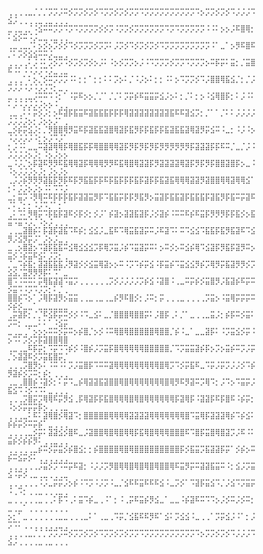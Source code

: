 ⢀⢀⢀⢀⣀⡈⡈⡈⡩⡩⡨⠭⡪⡩⡩⡪⡩⡪⠩⡩⡩⡪⡩⡪⡩⡩⠩⡩⡩⡩⡩⡩⡩⡩⡩⡩⡩⠩⡢⡩⡩⡪⡩⡪⠩⡨⡨⡨⠩⣪⡨⢀⢀⢀⢀⣀⢀⣀⢀⢀⢀
⣀⢀⣀⢀⡈⠨⣪⠭⠭⡩⡩⠩⡩⠩⡩⡩⡩⡩⡪⡪⡩⠨⡩⡩⡪⡩⡩⡩⡩⡩⡩⠩⡩⠩⡩⡩⡩⡩⡩⠨⠨⠅⡢⡢⡨⠯⣿⢿⡂⠅⣪⡪⠭⠨⡨⣀⣀⢀⣀⢀⢀
⢀⣀⢀⣀⡈⠅⡢⡪⡢⡩⡪⡪⠩⡪⡩⡩⡩⡪⡩⡩⠅⡨⡩⡪⠩⡪⡩⡪⡩⡪⠩⡩⡩⡩⡩⡩⡩⡩⡩⡩⠨⠁⣀⠁⡢⡻⠯⣿⠯⡈⠅⡩⡪⣪⣪⠭⠭⡨⣀⣀⢀
⢀⢀⢀⢀⠅⡨⠨⠅⡩⡪⡩⠩⡪⡩⡪⡩⡪⡢⡨⠅⠨⡢⡪⡩⡩⡢⡨⠨⠩⡩⡩⡩⡪⡩⡩⠩⡩⡩⡩⡢⠭⡯⡭⠅⣭⡂⡈⣭⣿⠯⠨⠅⠨⠨⡨⡨⠩⡨⣀⢀⣀
⢀⢀⢀⠁⠅⡢⡈⡪⠭⡩⡩⡩⠨⠅⡂⡂⠁⡂⡂⠅⠅⡩⡢⠅⡈⠨⡨⡢⠅⡂⡂⠨⠅⡢⠩⡩⡩⡪⠩⡨⣿⣿⢿⣯⣪⡈⡂⡈⡨⡩⡨⡨⠨⡨⠨⡨⡨⠩⡂⣀⢀
⣀⢀⢀⢀⣀⡨⠭⠭⠩⠨⡂⠁⠨⡭⠯⡢⡢⡈⡈⠁⡈⡈⠅⡩⡭⡮⠯⣭⣭⡭⣪⡨⡢⠅⡂⡈⠅⡂⡢⠨⣪⢿⣿⡯⡂⠅⡨⠨⠅⠅⡨⠨⡨⡨⡨⡨⡢⡢⠨⢀⢀
⢀⣀⢀⠅⠅⡭⡪⡨⡂⡢⠯⣽⡯⣯⣭⠯⣽⣯⣯⣯⡯⡯⡯⢿⣽⣽⣽⣽⣽⣽⣽⣽⣯⠯⠯⣽⣪⡩⡂⡈⠁⠁⡈⠅⠅⡨⡨⡨⡨⡨⡨⡨⡨⡢⡂⡨⡢⡢⡨⠁⢀
⣀⡪⡮⡭⣪⡨⡂⡈⡻⣿⣿⢿⡻⣭⠯⡯⣽⣯⣯⣽⣿⢿⣽⡯⣯⡻⡯⡯⣯⡯⡯⣯⣽⣯⣯⣽⢿⣽⡻⡭⣪⠭⠨⣀⡂⠨⡨⠨⡢⠨⡨⡨⡨⡨⠨⡂⡢⡨⠩⡨⠁
⡂⡨⠨⠅⣀⣀⠭⣽⣽⢿⢿⡯⢿⣿⣯⡯⡯⢿⣿⣿⢿⢿⣽⡯⡻⡯⡻⡯⡻⡯⡻⡻⡻⡻⡻⡻⡯⣽⣽⣽⡯⡯⠯⠭⡈⣀⡈⡨⠨⡨⡨⡨⡨⡢⡨⡂⠨⡢⡨⡢⡢
⣀⠨⡨⡈⡢⡯⣽⠯⡻⡻⠯⣯⢿⢿⣽⡯⢿⢿⢿⡻⡻⠯⣯⢿⣿⢿⣽⣽⡯⡻⣽⣽⣽⣽⢿⣽⡯⡻⡯⡻⡯⣿⣿⣽⣿⡯⡢⣀⠨⠨⡢⡨⡨⡨⡢⡨⡂⡨⡢⡨⡢
⢀⡨⡨⡮⡻⡻⡻⣽⣯⡯⡻⡯⠯⡯⡻⣯⣯⡯⡯⠯⡯⣯⡯⡯⡯⣯⡯⣽⡯⡯⣯⣽⣯⢿⢿⢿⣽⣽⡻⣽⣿⣿⢿⢿⣽⢿⢿⣪⠁⡂⠅⡨⡨⡢⡨⡢⠨⠅⠩⠩⡨
⣀⡂⣭⡩⠨⡻⢿⠭⠯⡯⡯⡯⣯⡯⣽⣽⣭⡻⡯⠩⣯⣯⡭⡯⡯⡻⣯⡻⡢⣭⣽⡯⣯⣯⣽⡯⣯⣯⣯⡯⣽⣯⡻⡯⣯⠭⡭⣽⠯⡈⠅⡈⡂⡂⠨⡨⠩⡈⠁⡂⠁
⢀⠅⠩⠅⡻⢿⡭⠩⡯⣯⡯⣽⠯⡪⡯⡪⡂⡪⡨⠁⡮⣽⡢⣽⣽⣯⣽⡯⡨⡪⣽⡮⠨⠭⠭⠯⡮⠯⣭⡯⡻⡻⡻⡯⡯⣯⡪⡢⣯⣭⠩⣭⠩⡨⡈⠨⡢⡨⢀⢀⢀
⢀⢀⣀⣽⣿⡮⠅⡯⣽⡯⣽⣯⠩⠯⡮⡂⣪⣪⡨⣀⣯⠯⠩⢿⣭⣯⣽⡭⠭⡨⠯⣽⠩⠅⠭⠩⣪⣪⠩⣯⣯⡯⣯⡻⣯⣽⠯⠩⣪⡻⡨⣪⡻⡭⡨⠁⡨⡢⡨⣀⢀
⣀⢀⡢⣿⣽⡢⠩⣽⡯⣯⣯⠭⣪⢿⣪⣪⣪⡩⡯⢿⡩⣭⡨⡮⠩⣭⣽⡭⠭⠅⡢⠭⡪⡢⠭⣪⡮⢿⠩⣪⣽⡯⡻⣯⡯⣽⡻⠭⡢⣭⡪⠨⡮⣭⠯⣪⠅⡨⡩⡂⢀
⡈⣀⠩⡮⣯⡂⣽⣽⣯⣯⣯⡨⡻⣽⡪⡪⣪⣭⢿⣽⡢⡢⠭⠨⡩⠩⡮⡭⣪⠨⡯⣭⡮⠩⣭⣪⣪⡻⡮⡩⢿⡻⡭⣯⣽⡻⡻⡪⡩⣪⣪⡈⣭⡻⡻⡻⡯⠅⠩⠁⣀
⣿⠩⠨⠭⠭⠅⡭⢿⣯⣽⣽⠩⣭⡩⢀⢀⢀⢀⢀⢀⡩⡪⡨⡨⡨⡨⡩⡮⣪⠨⣽⣿⠨⢀⣀⠭⡭⡮⡪⣭⣿⡻⡨⣯⣽⡮⠯⡭⠭⡪⣭⠩⠨⡩⠩⡨⡩⡂⠅⡈⢀
⣿⣿⡮⠩⡢⠁⡨⢿⡯⣽⡻⡢⣭⣭⢀⢀⣀⢀⣀⢀⣀⡮⡻⠯⣿⡪⡂⡨⠭⡂⡭⢀⢀⢀⣀⢀⢀⢀⢀⡩⣭⡢⠨⣭⢿⡭⡭⡭⠭⡪⡮⡪⣀⣀⠁⣀⣀⣀⣀⣀⣀
⢀⡭⣽⡯⡂⡈⡈⠯⣪⡯⡭⠭⡪⡪⠨⠩⣀⣪⠅⣀⡈⣿⣿⣿⢿⣿⣿⡭⠅⡨⣿⡯⢀⠅⡈⠁⣀⢀⢀⣀⣭⡨⡂⡮⡯⠭⡪⣭⠅⡩⠭⡂⢀⣀⣀⠅⠅⠁⠨⣪⡭
⣀⢀⣀⢀⠁⡢⡢⡢⠭⠭⡪⡭⠭⡢⡮⣿⡈⡢⡪⠨⠭⢿⣿⢿⣿⣿⣿⣿⣿⢿⣿⣿⡈⡮⠨⣀⠁⣀⣀⣽⡯⠅⠨⡩⣭⣪⡪⡭⠨⡢⠩⠅⡩⡪⡩⡯⣽⣿⣿⢿⣿
⢀⣀⢀⣀⠯⡯⡭⡂⠩⡭⠩⠩⡮⡪⠨⣿⡮⡨⡩⣭⡯⣿⢿⢿⢿⢿⢿⣿⣿⣿⣿⣿⡈⠩⡩⣭⣭⣽⡮⡯⡢⡩⡢⣭⡮⠭⡩⡨⡭⡈⡢⣽⣽⠯⡪⡩⣭⣯⣿⡭⡈
⢀⢀⢀⡩⣿⡻⡢⠅⠨⠭⠨⠅⡩⡨⣭⣿⡯⠩⠭⠭⣽⢿⢿⢿⢿⢿⢿⢿⢿⢿⣿⢿⡩⠩⡪⡭⣯⠯⣀⠩⡭⡨⡭⡩⡨⡨⡪⠩⡮⡻⣽⡮⡪⡩⠭⡂⡮⡂⢀⢀⢀
⢀⣀⢀⣿⣿⡮⠨⣽⡪⡂⠅⡭⠩⣀⡮⢿⣽⣽⣯⣽⣿⣿⢿⣿⢿⢿⢿⢿⢿⢿⢿⣿⢿⡻⠯⡻⣽⠭⡩⢿⠩⡂⡨⠩⡢⠩⣭⡭⡨⣯⣪⠩⠨⡪⠩⠩⠅⣀⢀⢀⢀
⢀⢀⢀⡩⣿⡭⡩⢿⢿⠯⡭⡻⣪⢀⡯⢿⣽⡯⡯⣯⣿⢿⢿⢿⣿⢿⣿⢿⢿⢿⢿⢿⢿⡯⣽⢿⡯⠨⣽⣽⡯⠯⡯⣿⠯⠨⡮⡭⡂⠨⡢⡪⡭⡭⡭⡯⡢⢀⢀⢀⣀
⢀⢀⢀⣀⠅⠯⠅⣽⢿⣿⡪⢿⣽⠩⡂⣿⣿⣿⣿⣿⢿⢿⢿⢿⣽⣽⣽⣽⢿⢿⢿⢿⢿⢿⢿⣿⠩⣭⢿⡯⣽⣽⣽⢿⡮⠩⡮⣪⠅⡮⡮⡭⡪⠭⡭⡮⠁⣀⢀⢀⢀
⢀⢀⢀⢀⣀⡪⡭⠅⣽⣽⣪⡪⣿⠯⣀⡨⣽⣿⣿⢿⣿⢿⣿⢿⢿⡯⣯⢿⣿⢿⢿⢿⣿⣿⣿⠯⠩⣿⡯⣭⣿⢿⣿⣽⡩⡨⠯⠨⠅⣭⡮⡪⡮⡮⡻⠅⢀⢀⣀⢀⢀
⢀⢀⢀⢀⢀⣀⡮⠭⡪⡭⣭⡪⡮⣿⣪⡂⡂⡮⣿⣿⣿⣿⢿⣿⢿⣿⣿⣿⣿⣿⣿⣿⣿⣿⡯⡪⣯⣭⡩⣯⣽⣽⡯⡭⠁⡪⡮⡢⠭⡮⠭⣪⡭⡪⠅⢀⢀⢀⢀⢀⢀
⢀⢀⢀⢀⢀⢀⡨⣭⡪⡩⠩⠭⡭⠯⣽⡂⠨⡨⡨⡩⡻⣿⢿⢿⣿⢿⣿⢿⣿⢿⣿⣿⢿⠯⣭⡻⡭⠭⣽⣽⣯⣭⠭⠨⡂⣪⡨⡩⣭⣪⠨⡭⡪⢀⣀⢀⣀⢀⢀⢀⣀
⢀⢀⢀⢀⢀⢀⠨⡨⣀⡭⡭⡨⡢⡮⠨⠩⡩⠨⡨⡩⠨⣀⡈⣪⠯⠯⣭⠯⠯⠯⣪⠨⣀⡩⡪⠁⠩⣽⡯⣭⣪⠩⡈⡨⣪⠩⡩⣭⡭⠨⢀⠩⡂⢀⢀⣀⢀⢀⢀⣀⢀
⣀⢀⢀⢀⢀⢀⣀⢀⢀⠅⡯⠩⢀⠅⣭⠩⡮⣀⢀⠨⠁⡂⠨⢀⡭⠯⣭⡮⡻⣪⣀⠁⣀⣀⠨⡮⣽⠯⠭⠩⠩⡢⡨⡪⠭⡨⡪⠭⡂⣀⢀⣀⠁⢀⢀⢀⢀⢀⢀⢀⢀
⡢⡂⠁⣀⢀⢀⢀⢀⢀⢀⣀⣀⢀⢀⢀⣀⠅⠁⢀⣀⢀⠩⡭⡈⣪⣯⠯⠯⡻⠯⠁⣪⠅⡩⣪⣪⠨⣀⢀⢀⠁⡩⡭⣪⡨⠨⠁⡂⡨⡩⠩⠅⢀⢀⢀⢀⢀⢀⢀⣀⢀
⢀⢀⢀⢀⣀⡈⡈⡈⡩⡩⡨⠭⡪⡩⡩⡪⡩⡪⠩⡩⡩⡪⡩⡪⡩⡩⠩⡩⡩⡩⡩⡩⡩⡩⡩⡩⡩⠩⡢⡩⡩⡪⡩⡪⠩⡨⡨⡨⠩⣪⡨⢀⢀⢀⢀⣀⢀⣀⢀⢀⢀